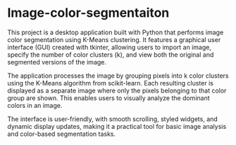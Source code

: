 # Image-color-segmentaiton
This project is a desktop application built with Python that performs image color segmentation using K-Means clustering. It features a graphical user interface (GUI) created with tkinter, allowing users to import an image, specify the number of color clusters (k), and view both the original and segmented versions of the image.

The application processes the image by grouping pixels into k color clusters using the K-Means algorithm from scikit-learn. Each resulting cluster is displayed as a separate image where only the pixels belonging to that color group are shown. This enables users to visually analyze the dominant colors in an image.

The interface is user-friendly, with smooth scrolling, styled widgets, and dynamic display updates, making it a practical tool for basic image analysis and color-based segmentation tasks.

